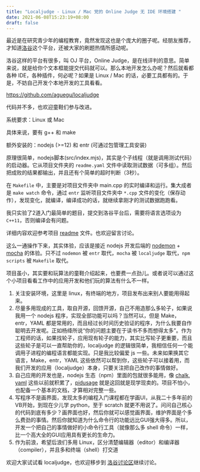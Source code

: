 ```yaml
---
title: "Localjudge - Linux / Mac 党的 Online Judge 无 IDE 环境搭建 "
date: 2021-06-08T15:23:19+08:00
draft: false
---
```


最近是在研究青少年的编程教育，竟然发现这也是个庞大的圈子呢。经朋友推荐，才知道[洛谷](https://www.luogu.com.cn)这个平台，还被大家的刷题热情所感动呢。

洛谷这样的平台有很多，叫 OJ 平台，Online Judge，是在线评判的意思。简单来说，就是给你个文本框能提交代码就可以。那么本地开发怎么办呢？然后就看都各种 IDE，各种插件，何必呢？如果是 Linux / Mac 的话，必要工具都有的。于是，不妨自己开发个本地开发的工具看看。

<https://github.com/aguegu/localjudge>

代码并不多，也欢迎童鞋们参与改进。

系统要求：Linux 或 Mac

具体来说，要有 g++ 和 make

额外安装的：nodejs (>=12) 和 entr (可通过包管理工具安装)

原理很简单，nodejs脚本(src/index.mjs)，其实是个子线程（就是调用测试代码）的启动器。它从项目文件夹的 `readme.yaml` 文件中读取测试数据（可多组）。然后把成败的结果都输出，并且还有个简单的超时判断（3秒）。

在 `Makefile` 中，主要是对项目文件夹中 main.cpp 的实时编译和运行。集大成者是 `make watch` 命令，通过 `entr` 监听项目文件夹中 `*.cpp` 文件的变化（保存动作），发现变化，就编译，编译成功的话，就继续拿刚才的测试数据跑跑看。

我只实验了2道入门最简单的题目，提交到洛谷平台后，需要将语言选项设为 `C++11`，否则编译会有问题。

详细内容欢迎参考项目 [readme](https://github.com/aguegu/localjudge#readme) 文件。也欢迎留言讨论。

这么一通操作下来，其实体验，应该是接近 nodejs 开发后端的 [nodemon](<https://www.npmjs.com/package/nodemon>) + [mocha](https://mochajs.org/) 的体验。只不过 `nodemon` 被 `entr` 取代，`mocha` 被 `localjudge` 取代，`npm scripts` 被 `Makefile` 取代。

项目虽小，其实要和玩算法的童鞋介绍起来，也要费一点劲儿。或者说可以通过这个小项目看看工作中的应用开发和他们玩的算法有什么不一样。

1. 关注安装环境，这里是 linux，有终端的地方，项目发布出来别人要能用得起来。
2. 尽量多用现成的工具，取自开源，回馈开源，自己不用造那么多轮子，如果说我用一个 nodejs 程序，实现全部功能可以吗？当然可以，但是 Make，entr，YAML 都是常用的，而且经过长时间历史验证的程序，为什么我要自作聪明去开发呢。正如杨绛所说“你的问题主要在于读书不多而想得太多”。作为工程师的话，如果找轮子，应用现有轮子的能力，其实比写轮子更重要，而且这些轮子是可以一直帮助你的，localjudge 的逻辑很简单，我相信任何一个能调用子进程的编程语言都能实现。只是我比较偏爱 js 一些。未来如果换其它语言，Make，entr，YAML 这些依然可以帮到你，这些轮子可以接着用，而我们开发的应用（localjudge）本身，只要关注把自己改作的事情做好。
3. 自己应用的开发也是，nodejs 生态（npm）里面的包就很多能用，像 [chalk](https://www.npmjs.com/package/chalk), [yaml](https://www.npmjs.com/package/yaml) 这些以前就积累了，[pidusage](https://www.npmjs.com/package/pidusage) 就是这回就是现学现卖的。项目不怕小，也配备一个基本的文档，才算相对完整一些。
4. 写程序不是画界面，发现太多的编程入门课程都在学画UI，从我二十多年前的VB开始，到现在少儿学 python，至于 scratch 就更不用说了。问问自己核心的代码到底有多少？画界面也好，然后你就可以感觉画界面，维护界面是个多么费劲的事情。然后你就知道为什么命令行的功能远比GUI强大得多。所以，开发一个把自己的事情做好的小命令行工具（就像那么多 shell 命令）一样，比一个高大全的GUI应用具有更长的生命力。
5. 作为前浪，希望后浪们多用 Linux，区分清楚编辑器（editor）和编译器（compiler），并且多和终端（shell）打交道

欢迎大家试试看 localjudge，也欢迎移步到 [洛谷讨论区](https://www.luogu.com.cn/discuss/show/321053)继续讨论。
